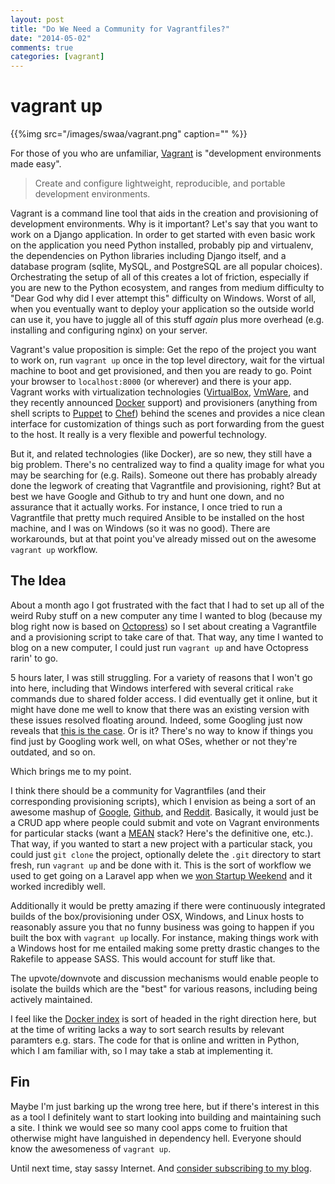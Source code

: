 ```yaml
---
layout: post
title: "Do We Need a Community for Vagrantfiles?"
date: "2014-05-02"
comments: true
categories: [vagrant]
---
```


# vagrant up

{{%img src="/images/swaa/vagrant.png" caption="" %}}

For those of you who are unfamiliar, [Vagrant](http://www.vagrantup.com/) is "development environments made easy".

> Create and configure lightweight, reproducible, and portable development environments.

Vagrant is a command line tool that aids in the creation and provisioning of development environments.  Why is it important?  Let's say that you want to work on a Django application.  In order to get started with even basic work on the application you need Python installed, probably pip and virtualenv, the dependencies on Python libraries including Django itself, and a database program (sqlite, MySQL, and PostgreSQL are all popular choices).  Orchestrating the setup of all of this creates a lot of friction, especially if you are new to the Python ecosystem, and ranges from medium difficulty to "Dear God why did I ever attempt this" difficulty on Windows.  Worst of all, when you eventually want to deploy your application so the outside world can use it, you have to juggle all of this stuff *again* plus more overhead (e.g. installing and configuring nginx) on your server.

Vagrant's value proposition is simple:  Get the repo of the project you want to work on, run `vagrant up` once in the top level directory, wait for the virtual machine to boot and get provisioned, and then you are ready to go.  Point your browser to `localhost:8000` (or wherever) and there is your app.   Vagrant works with virtualization technologies ([VirtualBox](https://www.virtualbox.org/), [VmWare](https://www.virtualbox.org/), and they recently announced [Docker](http://docker.io) support) and provisioners (anything from shell scripts to [Puppet](https://puppetlabs.com/) to [Chef](http://www.getchef.com/chef/)) behind the scenes and provides a nice clean interface for customization of things such as port forwarding from the guest to the host.  It really is a very flexible and powerful technology.

But it, and related technologies (like Docker), are so new, they still have a big problem.  There's no centralized way to find a quality image for what you may be searching for (e.g. Rails).  Someone out there has probably already done the legwork of creating that Vagrantfile and provisioning, right?  But at best we have Google and Github to try and hunt one down, and no assurance that it actually works.  For instance, I once tried to run a Vagrantfile that pretty much required Ansible to be installed on the host machine, and I was on Windows (so it was no good).  There are workarounds, but at that point you've already missed out on the awesome `vagrant up` workflow.

## The Idea

About a month ago I got frustrated with the fact that I had to set up all of the weird Ruby stuff on a new computer any time I wanted to blog (because my blog right now is based on [Octopress](http://octopress.org/)) so I set about creating a Vagrantfile and a provisioning script to take care of that.  That way, any time I wanted to blog on a new computer, I could just run `vagrant up` and have Octopress rarin' to go.

5 hours later, I was still struggling.  For a variety of reasons that I won't go into here, including that Windows interfered with several critical `rake` commands due to shared folder access.  I did eventually get it online, but it might have done me well to know that there was an existing version with these issues resolved floating around.  Indeed, some Googling just now reveals that [this is the case](http://blog.andrewallen.co.uk/2013/05/13/setting-up-vagrant-for-octopress/).  Or is it?  There's no way to know if things you find just by Googling work well, on what OSes, whether or not they're outdated, and so on.

Which brings me to my point.

I think there should be a community for Vagrantfiles (and their corresponding provisioning scripts), which I envision as being a sort of an awesome mashup of [Google](http://google.com), [Github](http://github.com), and [Reddit](http://reddit.com).  Basically, it would just be a CRUD app where people could submit and vote on Vagrant environments for particular stacks (want a [MEAN](http://mean.io/#!/) stack?  Here's the definitive one, etc.).  That way, if you wanted to start a new project with a particular stack, you could just `git clone` the project, optionally delete the `.git` directory to start fresh, run `vagrant up` and be done with it.  This is the sort of workflow we used to get going on a Laravel app when we [won Startup Weekend](http://nathanleclaire.com/blog/2014/02/10/5-reasons-we-won-startup-weekend/) and it worked incredibly well.  

Additionally it would be pretty amazing if there were continuously integrated builds of the box/provisioning under OSX, Windows, and Linux hosts to reasonably assure you that no funny business was going to happen if you built the box with `vagrant up` locally.  For instance, making things work with a Windows host for me entailed making some pretty drastic changes to the Rakefile to appease SASS.  This would account for stuff like that.

The upvote/downvote and discussion mechanisms would enable people to isolate the builds which are the "best" for various reasons, including being actively maintained.

I feel like the [Docker index](https://index.docker.io) is sort of headed in the right direction here, but at the time of writing lacks a way to sort search results by relevant paramters e.g. stars.  The code for that is online and written in Python, which I am familiar with, so I may take a stab at implementing it.

## Fin

Maybe I'm just barking up the wrong tree here, but if there's interest in this as a tool I definitely want to start looking into building and maintaining such a site.  I think we would see so many cool apps come to fruition that otherwise might have languished in dependency hell.  Everyone should know the awesomeness of `vagrant up`.

Until next time, stay sassy Internet.  And [consider subscribing to my blog](http://nathanleclaire.com).
